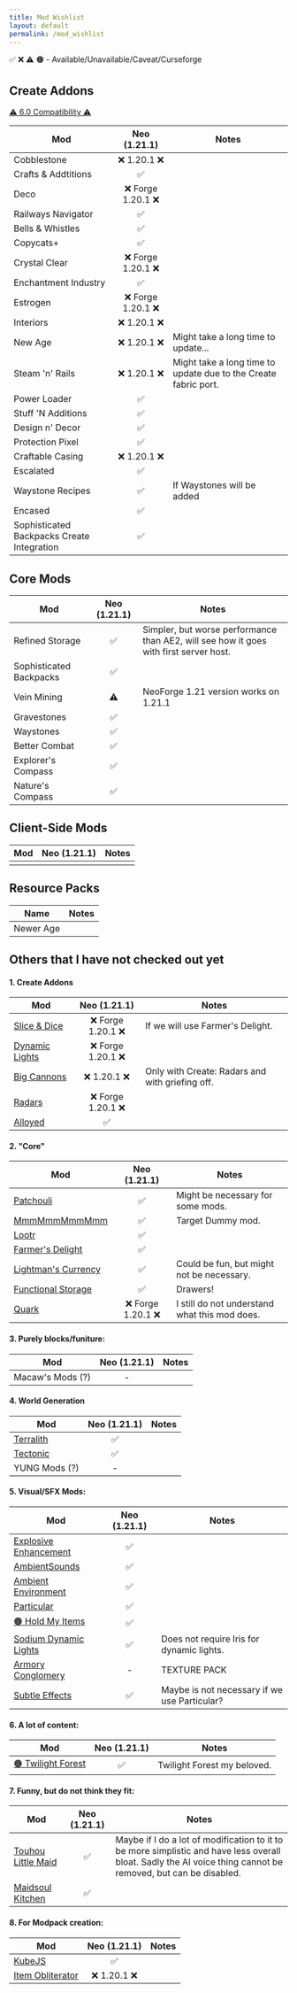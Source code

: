 ```yaml
---
title: Mod Wishlist
layout: default
permalink: /mod_wishlist
---
```

✅ ❌ ⚠️ 🟠 - Available/Unavailable/Caveat/Curseforge

## Create Addons
[⚠️ 6.0 Compatibility ⚠️](https://docs.google.com/spreadsheets/d/1sEK9lDrp5nT00MzR6mSGFQzcq04kdcioGFuKwIqiavg/edit?gid=1602557590#gid=1602557590)

| Mod                                        |   Neo (1.21.1)   | Notes                                                           |
| ------------------------------------------ | :--------------: | --------------------------------------------------------------- |
| Cobblestone                                |    ❌ 1.20.1 ❌    |                                                                 |
| Crafts & Addtitions                        |        ✅         |                                                                 |
| Deco                                       | ❌ Forge 1.20.1 ❌ |                                                                 |
| Railways Navigator                         |        ✅         |                                                                 |
| Bells & Whistles                           |        ✅         |                                                                 |
| Copycats+                                  |        ✅         |                                                                 |
| Crystal Clear                              | ❌ Forge 1.20.1 ❌ |                                                                 |
| Enchantment Industry                       |        ✅         |                                                                 |
| Estrogen                                   | ❌ Forge 1.20.1 ❌ |                                                                 |
| Interiors                                  |    ❌ 1.20.1 ❌    |                                                                 |
| New Age                                    |    ❌ 1.20.1 ❌    | Might take a long time to update...                             |
| Steam 'n' Rails                            |    ❌ 1.20.1 ❌    | Might take a long time to update due to the Create fabric port. |
| Power Loader                               |        ✅         |                                                                 |
| Stuff 'N Additions                         |        ✅         |                                                                 |
| Design n' Decor                            |        ✅         |                                                                 |
| Protection Pixel                           |        ✅         |                                                                 |
| Craftable Casing                           |    ❌ 1.20.1 ❌    |                                                                 |
| Escalated                                  |        ✅         |                                                                 |
| Waystone Recipes                           |        ✅         | If Waystones will be added                                      |
| Encased                                    |        ✅         |                                                                 |
| Sophisticated Backpacks Create Integration |        ✅         |                                                                 |

## Core Mods

| Mod                     | Neo (1.21.1) | Notes                                                                                 |
| ----------------------- | :----------: | ------------------------------------------------------------------------------------- |
| Refined Storage         |      ✅       | Simpler, but worse performance than AE2, will see how it goes with first server host. |
| Sophisticated Backpacks |      ✅       |                                                                                       |
| Vein Mining             |      ⚠️      | NeoForge 1.21 version works on 1.21.1                                                 |
| Gravestones             |      ✅       |                                                                                       |
| Waystones               |      ✅       |                                                                                       |
| Better Combat           |      ✅       |                                                                                       |
| Explorer's Compass      |      ✅       |                                                                                       |
| Nature's Compass        |      ✅       |                                                                                       |

## Client-Side Mods

| Mod | Neo (1.21.1) | Notes |
| --- | :----------: | :---- |
|     |              |       |

## Resource Packs

| Name      | Notes |
| --------- | ----- |
| Newer Age |       |

## Others that I have not checked out yet

#### 1. Create Addons

| Mod                                                              |   Neo (1.21.1)   | Notes                                           |
| ---------------------------------------------------------------- | :--------------: | ----------------------------------------------- |
| [Slice & Dice](https://modrinth.com/mod/slice-and-dice)          | ❌ Forge 1.20.1 ❌ | If we will use Farmer's Delight.                |
| [Dynamic Lights](https://modrinth.com/mod/create-dynamic-lights) | ❌ Forge 1.20.1 ❌ |                                                 |
| [Big Cannons](https://modrinth.com/mod/create-big-cannons)       |    ❌ 1.20.1 ❌    | Only with Create: Radars and with griefing off. |
| [Radars](https://modrinth.com/mod/create-radars)                 | ❌ Forge 1.20.1 ❌ |                                                 |
| [Alloyed](https://modrinth.com/mod/create-alloyed)               |        ✅         |                                                 |

#### 2. "Core"

| Mod                                                                |   Neo (1.21.1)   | Notes                                         |
| ------------------------------------------------------------------ | :--------------: | --------------------------------------------- |
| [Patchouli](https://modrinth.com/mod/patchouli)                    |        ✅         | Might be necessary for some mods.             |
| [MmmMmmMmmMmm](https://modrinth.com/mod/mmmmmmmmmmmm)              |        ✅         | Target Dummy mod.                             |
| [Lootr](https://modrinth.com/mod/lootr)                            |        ✅         |                                               |
| [Farmer's Delight](https://modrinth.com/mod/farmers-delight)       |        ✅         |                                               |
| [Lightman's Currency](https://modrinth.com/mod/lightmans-currency) |        ✅         | Could be fun, but might not be necessary.     |
| [Functional Storage](https://modrinth.com/mod/functional-storage)  |        ✅         | Drawers!                                      |
| [Quark](https://modrinth.com/mod/quark)                            | ❌ Forge 1.20.1 ❌ | I still do not understand what this mod does. |

#### 3. Purely blocks/funiture:

| Mod              | Neo (1.21.1) | Notes |
| ---------------- | :----------: | ----- |
| Macaw's Mods (?) |      -       |       |

#### 4. World Generation

| Mod                                                  | Neo (1.21.1) | Notes |
| ---------------------------------------------------- | :----------: | ----- |
| [Terralith](https://modrinth.com/datapack/terralith) |      ✅       |       |
| [Tectonic](https://modrinth.com/datapack/tectonic)   |      ✅       |       |
| YUNG Mods (?)                                        |      -       |       |

#### 5. Visual/SFX Mods:

| Mod                                                                                     | Neo (1.21.1) | Notes                                        |
| --------------------------------------------------------------------------------------- | :----------: | -------------------------------------------- |
| [Explosive Enhancement](https://modrinth.com/mod/explosive-enhancement-forge)           |      ✅       |                                              |
| [AmbientSounds](https://modrinth.com/mod/ambientsounds)                                 |      ✅       |                                              |
| [Ambient Environment](https://modrinth.com/mod/ambient-environment)                     |      ✅       |                                              |
| [Particular](https://modrinth.com/mod/particular-reforged)                              |      ✅       |                                              |
| [🟠 Hold My Items](https://www.curseforge.com/minecraft/mc-mods/hold-my-items-reforged) |      ✅       |                                              |
| [Sodium Dynamic Lights](https://modrinth.com/mod/sodium-dynamic-lights)                 |      ✅       | Does not require Iris for dynamic lights.    |
| [Armory Conglomery](https://modrinth.com/resourcepack/armory-conglomery)                |      -       | TEXTURE PACK                                 |
| [Subtle Effects](https://modrinth.com/mod/subtle-effects)                               |      ✅       | Maybe is not necessary if we use Particular? |

#### 6. A lot of content:

| Mod                                                                                    | Neo (1.21.1) | Notes                       |
| -------------------------------------------------------------------------------------- | :----------: | --------------------------- |
| [🟠 Twilight Forest](https://www.curseforge.com/minecraft/mc-mods/the-twilight-forest) |      ✅       | Twilight Forest my beloved. |

#### 7. Funny, but do not think they fit:

| Mod                                                               | Neo (1.21.1) | Notes                                                                                                                                                         |
| ----------------------------------------------------------------- | :----------: | ------------------------------------------------------------------------------------------------------------------------------------------------------------- |
| [Touhou Little Maid](https://modrinth.com/mod/touhou-little-maid) |      ✅       | Maybe if I do a lot of modification to it to be more simplistic and have less overall bloat. Sadly the AI voice thing cannot be removed, but can be disabled. |
| [Maidsoul Kitchen](https://modrinth.com/mod/maidsoul-kitchen)     |      ✅       |                                                                                                                                                               |

#### 8. For Modpack creation:

| Mod                                                           | Neo (1.21.1) | Notes |
| ------------------------------------------------------------- | :----------: | ----- |
| [KubeJS](https://modrinth.com/mod/kubejs)                     |      ✅       |       |
| [Item Obliterator](https://modrinth.com/mod/item-obliterator) |  ❌ 1.20.1 ❌  |       |
